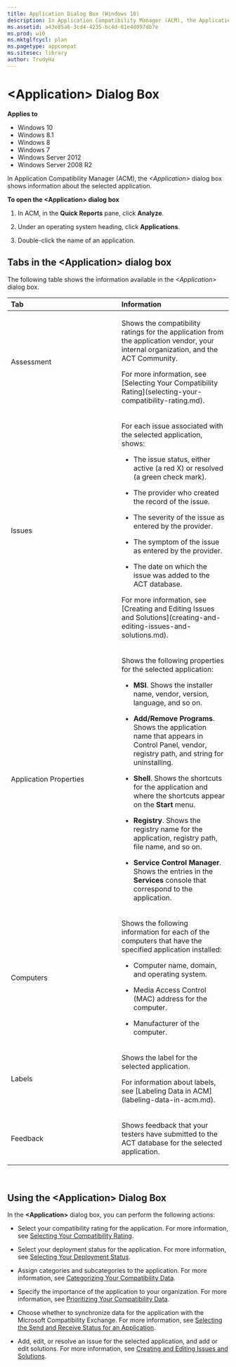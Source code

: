```yaml
---
title: Application Dialog Box (Windows 10)
description: In Application Compatibility Manager (ACM), the Application dialog box shows information about the selected application.
ms.assetid: a43e85a6-3cd4-4235-bc4d-01e4d097db7e
ms.prod: w10
ms.mktglfcycl: plan
ms.pagetype: appcompat
ms.sitesec: library
author: TrudyHa
---
```


# &lt;Application&gt; Dialog Box


**Applies to**

-   Windows 10
-   Windows 8.1
-   Windows 8
-   Windows 7
-   Windows Server 2012
-   Windows Server 2008 R2

In Application Compatibility Manager (ACM), the *&lt;Application&gt;* dialog box shows information about the selected application.

**To open the &lt;Application&gt; dialog box**

1.  In ACM, in the **Quick Reports** pane, click **Analyze**.

2.  Under an operating system heading, click **Applications**.

3.  Double-click the name of an application.

## <a href="" id="tabs-in-the--application--dialog-box"></a>Tabs in the &lt;Application&gt; dialog box


The following table shows the information available in the *&lt;Application&gt;* dialog box.

<table>
<colgroup>
<col width="50%" />
<col width="50%" />
</colgroup>
<thead>
<tr class="header">
<th align="left">Tab</th>
<th align="left">Information</th>
</tr>
</thead>
<tbody>
<tr class="odd">
<td align="left"><p>Assessment</p></td>
<td align="left"><p>Shows the compatibility ratings for the application from the application vendor, your internal organization, and the ACT Community.</p>
<p>For more information, see [Selecting Your Compatibility Rating](selecting-your-compatibility-rating.md).</p></td>
</tr>
<tr class="even">
<td align="left"><p>Issues</p></td>
<td align="left"><p>For each issue associated with the selected application, shows:</p>
<ul>
<li><p>The issue status, either active (a red X) or resolved (a green check mark).</p></li>
<li><p>The provider who created the record of the issue.</p></li>
<li><p>The severity of the issue as entered by the provider.</p></li>
<li><p>The symptom of the issue as entered by the provider.</p></li>
<li><p>The date on which the issue was added to the ACT database.</p></li>
</ul>
<p>For more information, see [Creating and Editing Issues and Solutions](creating-and-editing-issues-and-solutions.md).</p></td>
</tr>
<tr class="odd">
<td align="left"><p>Application Properties</p></td>
<td align="left"><p>Shows the following properties for the selected application:</p>
<ul>
<li><p><strong>MSI</strong>. Shows the installer name, vendor, version, language, and so on.</p></li>
<li><p><strong>Add/Remove Programs</strong>. Shows the application name that appears in Control Panel, vendor, registry path, and string for uninstalling.</p></li>
<li><p><strong>Shell</strong>. Shows the shortcuts for the application and where the shortcuts appear on the <strong>Start</strong> menu.</p></li>
<li><p><strong>Registry</strong>. Shows the registry name for the application, registry path, file name, and so on.</p></li>
<li><p><strong>Service Control Manager</strong>. Shows the entries in the <strong>Services</strong> console that correspond to the application.</p></li>
</ul></td>
</tr>
<tr class="even">
<td align="left"><p>Computers</p></td>
<td align="left"><p>Shows the following information for each of the computers that have the specified application installed:</p>
<ul>
<li><p>Computer name, domain, and operating system.</p></li>
<li><p>Media Access Control (MAC) address for the computer.</p></li>
<li><p>Manufacturer of the computer.</p></li>
</ul></td>
</tr>
<tr class="odd">
<td align="left"><p>Labels</p></td>
<td align="left"><p>Shows the label for the selected application.</p>
<p>For information about labels, see [Labeling Data in ACM](labeling-data-in-acm.md).</p></td>
</tr>
<tr class="even">
<td align="left"><p>Feedback</p></td>
<td align="left"><p>Shows feedback that your testers have submitted to the ACT database for the selected application.</p></td>
</tr>
</tbody>
</table>

 

## <a href="" id="using-the--application--dialog-box"></a>Using the &lt;Application&gt; Dialog Box


In the **&lt;Application&gt;** dialog box, you can perform the following actions:

-   Select your compatibility rating for the application. For more information, see [Selecting Your Compatibility Rating](selecting-your-compatibility-rating.md).

-   Select your deployment status for the application. For more information, see [Selecting Your Deployment Status](selecting-your-deployment-status.md).

-   Assign categories and subcategories to the application. For more information, see [Categorizing Your Compatibility Data](categorizing-your-compatibility-data.md).

-   Specify the importance of the application to your organization. For more information, see [Prioritizing Your Compatibility Data](prioritizing-your-compatibility-data.md).

-   Choose whether to synchronize data for the application with the Microsoft Compatibility Exchange. For more information, see [Selecting the Send and Receive Status for an Application](selecting-the-send-and-receive-status-for-an-application.md).

-   Add, edit, or resolve an issue for the selected application, and add or edit solutions. For more information, see [Creating and Editing Issues and Solutions](creating-and-editing-issues-and-solutions.md).

 

 





